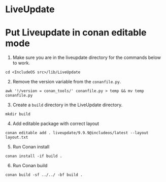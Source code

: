 # LiveUpdate

# Put Liveupdate in conan editable mode

1. Make sure you are in the liveupdate directory for the commands below to work.
```
cd <IncludeOS src>/lib/LiveUpdate
```
2. Remove the version variable from the `conanfile.py`.
```
awk '!/version = conan_tools/' conanfile.py > temp && mv temp conanfile.py
```
3. Create a `build` directory in the LiveUpdate directory.
```
mkdir build
```
4. Add editable package with correct layout
```
conan editable add . liveupdate/9.9.9@includeos/latest --layout layout.txt
```
5. Run Conan install
```
conan install -if build .
```
6. Run Conan build
```
conan build -sf ../../ -bf build .
```
